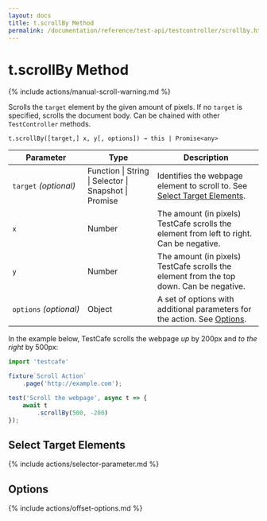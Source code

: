 ```yaml
---
layout: docs
title: t.scrollBy Method
permalink: /documentation/reference/test-api/testcontroller/scrollby.html
---
```

# t.scrollBy Method

{% include actions/manual-scroll-warning.md %}

Scrolls the `target` element by the given amount of pixels. If no `target` is specified, scrolls the document body. Can be chained with other `TestController` methods.

```text
t.scrollBy([target,] x, y[, options]) → this | Promise<any>
```

Parameter   | Type                                              | Description
----------- | ------------------------------------------------- | --------------------
`target`&#160;*(optional)*  | Function &#124; String &#124; Selector &#124; Snapshot &#124; Promise | Identifies the webpage element to scroll to. See [Select Target Elements](#select-target-elements).
`x`&#160;                   | Number | The amount (in pixels) TestCafe scrolls the element from left to right. Can be negative.
`y`&#160;                   | Number | The amount (in pixels) TestCafe scrolls the element from the top down. Can be negative.
`options`&#160;*(optional)* | Object | A set of options with additional parameters for the action. See [Options](#options).

In the example below, TestCafe scrolls the webpage *up* by 200px and *to the right* by 500px:

```js
import 'testcafe'

fixture`Scroll Action`
    .page('http://example.com');

test('Scroll the webpage', async t => {
    await t
        .scrollBy(500, -200)
});

```

## Select Target Elements

{% include actions/selector-parameter.md %}

## Options

{% include actions/offset-options.md %}
